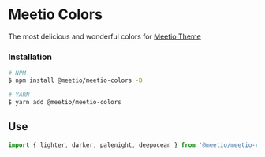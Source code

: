 # Meetio Colors

The most delicious and wonderful colors for [Meetio Theme](https://github.com/meetio-theme/sublime-meetio-theme)

### Installation

```bash
# NPM
$ npm install @meetio/meetio-colors -D

# YARN
$ yarn add @meetio/meetio-colors
```

## Use

```ts
import { lighter, darker, palenight, deepocean } from '@meetio/meetio-colors';
```
